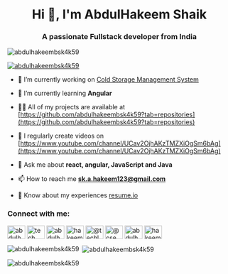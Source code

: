 <h1 align="center">Hi 👋, I'm AbdulHakeem Shaik</h1>
<h3 align="center">A passionate Fullstack developer from India</h3>

<p align="left"> <img src="https://komarev.com/ghpvc/?username=abdulhakeembsk4k59&label=Profile%20views&color=0e75b6&style=flat" alt="abdulhakeembsk4k59" /> </p>

<p align="left"> <a href="https://github.com/ryo-ma/github-profile-trophy"><img src="https://github-profile-trophy.vercel.app/?username=abdulhakeembsk4k59" alt="abdulhakeembsk4k59" /></a> </p>

- 🔭 I’m currently working on [Cold Storage Management System](https://github.com/abdulhakeembsk4k59/csms)

- 🌱 I’m currently learning **Angular**

- 👨‍💻 All of my projects are available at [https://github.com/abdulhakeembsk4k59?tab=repositories](https://github.com/abdulhakeembsk4k59?tab=repositories)

- 📝 I regularly create videos on [https://www.youtube.com/channel/UCav2OjhAKzTMZXiOgSm6bAg](https://www.youtube.com/channel/UCav2OjhAKzTMZXiOgSm6bAg)

- 💬 Ask me about **react, angular, JavaScript and Java**

- 📫 How to reach me **sk.a.hakeem123@gmail.com**

- 📄 Know about my experiences [resume.io](resume.io)

<h3 align="left">Connect with me:</h3>
<p align="left">
<a href="https://linkedin.com/in/abdulhakeem-shaik-b34732177" target="blank"><img align="center" src="https://raw.githubusercontent.com/rahuldkjain/github-profile-readme-generator/master/src/images/icons/Social/linked-in-alt.svg" alt="abdulhakeem-shaik-b34732177" height="30" width="40" /></a>
<a href="https://stackoverflow.com/users/tech learners" target="blank"><img align="center" src="https://raw.githubusercontent.com/rahuldkjain/github-profile-readme-generator/master/src/images/icons/Social/stack-overflow.svg" alt="tech learners" height="30" width="40" /></a>
<a href="https://fb.com/abdulhakeem.shaik.967" target="blank"><img align="center" src="https://raw.githubusercontent.com/rahuldkjain/github-profile-readme-generator/master/src/images/icons/Social/facebook.svg" alt="abdulhakeem.shaik.967" height="30" width="40" /></a>
<a href="https://instagram.com/hakeeminfosec" target="blank"><img align="center" src="https://raw.githubusercontent.com/rahuldkjain/github-profile-readme-generator/master/src/images/icons/Social/instagram.svg" alt="hakeeminfosec" height="30" width="40" /></a>
<a href="https://www.youtube.com/c/@techlearners6345" target="blank"><img align="center" src="https://raw.githubusercontent.com/rahuldkjain/github-profile-readme-generator/master/src/images/icons/Social/youtube.svg" alt="@techlearners6345" height="30" width="40" /></a>
<a href="[https://www.hackerrank.com/@cse_hakeem](https://www.hackerrank.com/profile/cse_Hakeem)" target="blank"><img align="center" src="https://raw.githubusercontent.com/rahuldkjain/github-profile-readme-generator/master/src/images/icons/Social/hackerrank.svg" alt="@cse_hakeem" height="30" width="40" /></a>
<a href="https://www.leetcode.com/abdulhakeemshaik" target="blank"><img align="center" src="https://raw.githubusercontent.com/rahuldkjain/github-profile-readme-generator/master/src/images/icons/Social/leet-code.svg" alt="abdulhakeemshaik" height="30" width="40" /></a>
<a href="https://discord.gg/hakeem0228" target="blank"><img align="center" src="https://raw.githubusercontent.com/rahuldkjain/github-profile-readme-generator/master/src/images/icons/Social/discord.svg" alt="hakeem0228" height="30" width="40" /></a>
</p>



<p><img align="left" src="https://github-readme-stats.vercel.app/api/top-langs?username=abdulhakeembsk4k59&show_icons=true&locale=en&layout=compact" alt="abdulhakeembsk4k59" /></p>

<p>&nbsp;<img align="center" src="https://github-readme-stats.vercel.app/api?username=abdulhakeembsk4k59&show_icons=true&locale=en" alt="abdulhakeembsk4k59" /></p>

<p><img align="center" src="https://github-readme-streak-stats.herokuapp.com/?user=abdulhakeembsk4k59&" alt="abdulhakeembsk4k59" /></p>
